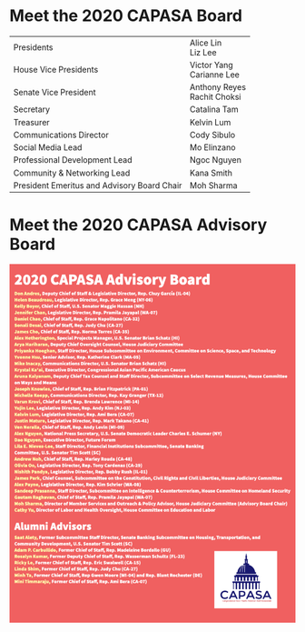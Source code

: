 # Meet the 2020 CAPASA Board

<table>
  <tr>
    <td>Presidents</td>
    <td>Alice Lin <br> Liz Lee </td>
  </tr>
  <tr>
    <td>House Vice Presidents</td>
    <td>Victor Yang <br> Carianne Lee</td>
  </tr>
  <tr>
    <td>Senate Vice President</td>
    <td>Anthony Reyes<br> Rachit Choksi</td>
  </tr>
  <tr>
    <td>Secretary</td>
    <td>Catalina Tam</td>
  </tr>
  <tr>
    <td>Treasurer</td>
    <td>Kelvin Lum</td>
  </tr>
  <tr>
    <td>Communications Director</td>
    <td>Cody Sibulo</td>
  </tr>
  <tr>
    <td>Social Media Lead</td>
    <td>Mo Elinzano</td>
  </tr>
    <tr>
    <td>Professional Development Lead</td>
    <td>Ngoc Nguyen</td>
  </tr>
    <tr>
    <td>Community & Networking Lead</td>
    <td>Kana Smith</td>
  </tr>
  <tr>
    <td>President Emeritus and Advisory Board Chair</td>
    <td>Moh Sharma</td>
  </tr>
</table>

# Meet the 2020 CAPASA Advisory Board
<img src="Pictures/capasaadvisoryboard.png">
